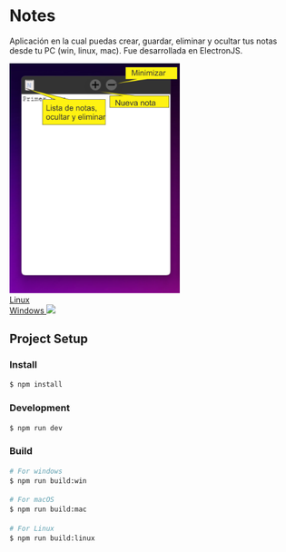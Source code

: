 # Notes

Aplicación en la cual puedas crear, guardar, eliminar y ocultar tus notas desde tu PC (win, linux, mac). Fue desarrollada en ElectronJS.

  <div>
    <img src="https://github.com/cristianflobo/Notes/blob/5e6dfb37e5d5e5ced9d0cc68fd3bbe2773a4edc6/resources/img_git.png?raw=true" width="300" title="img text">
  <div/>
  <div style="display: flex;flex-direction: column;">
    <a href="https://drive.google.com/drive/folders/184KEpbHoZItdrtM3pbBFY95NV29zfS87?usp=sharing" target="_blank" >Linux</a>
    <a href="https://drive.google.com/drive/folders/1rMISdjJSd1NC3eclpfGfYc1uU9jpo0Se?usp=sharing" target="_blank" >Windows <img src="https://img-prod-cms-rt-microsoft-com.akamaized.net/cms/api/am/imageFileData/RE1Mu3b?ver=5c31" width="80"></img> </a>
  </div> 
  
    
## Project Setup

### Install

```bash
$ npm install
```

### Development

```bash
$ npm run dev
```

### Build

```bash
# For windows
$ npm run build:win

# For macOS
$ npm run build:mac

# For Linux
$ npm run build:linux
```
